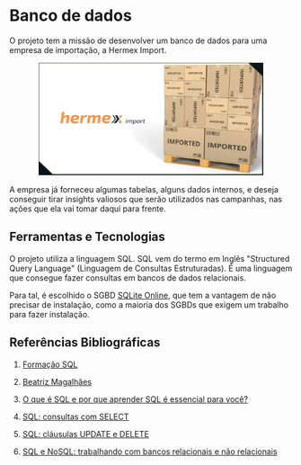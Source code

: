 # Banco de dados
O projeto tem a missão de desenvolver um banco de dados para uma empresa de importação, a Hermex Import.

<div align="center">
  <img src="figs/hermex.png" alt="" width="400" height="200">
  <br>
  <em></em>
</div>

A empresa já forneceu algumas tabelas, alguns dados internos, e deseja conseguir tirar insights valiosos que serão utilizados nas campanhas, nas ações que ela vai tomar daqui para frente.


## Ferramentas e Tecnologias
O projeto utiliza a linguagem SQL. SQL vem do termo em Inglês "Structured Query Language" (Linguagem de Consultas Estruturadas). É uma linguagem que consegue fazer consultas em bancos de dados relacionais.

Para tal, é escolhido o SGBD [SQLite Online](sqliteonline.com), que tem a vantagem de não precisar de instalação, como a maioria dos SGBDs que exigem um trabalho para fazer instalação.

## Referências Bibliográficas
1. [Formação SQL](https://cursos.alura.com.br/formacao-conhecendo-sql)

2. [Beatriz Magalhães](https://cursos.alura.com.br/user/beatriz280197)

3. [O que é SQL e por que aprender SQL é essencial para você?](https://cursos.alura.com.br/extra/alura-mais/o-que-e-sql-e-por-que-aprender-sql-e-essencial-para-voce--c9092)

4. [SQL: consultas com SELECT](https://www.alura.com.br/artigos/sql-consultas-com-select?_gl=1*6my4rj*_ga*MTQyMTIxMDgxOS4xNzE0Mzk3MzI0*_ga_1EPWSW3PCS*MTcxNDQwNDc5OS42LjEuMTcxNDQwNDgwMC4wLjAuMA..*_fplc*MFVVY0U2ZlEzUThkQXVzZW84ZGRmSTdzdTNvV0VSTDhZdGVqZHBLdmk0TnJsSmRodlVaWnE5RThYcGxGR3RFb3htbmdWVUExa0k4UFRaTUJSRFoxeXpmbzJmWHpOaWd0V2l1NTdBYlhkZkpwSXVxaTdyYmlHTTA3R25POXdRJTNEJTNE)

5. [SQL: cláusulas UPDATE e DELETE](https://www.alura.com.br/artigos/sql-clausulas-update-e-delete?_gl=1*1nuwqbm*_ga*MTQyMTIxMDgxOS4xNzE0Mzk3MzI0*_ga_1EPWSW3PCS*MTcxNDQwNDc5OS42LjEuMTcxNDQwNDk0OC4wLjAuMA..*_fplc*MFVVY0U2ZlEzUThkQXVzZW84ZGRmSTdzdTNvV0VSTDhZdGVqZHBLdmk0TnJsSmRodlVaWnE5RThYcGxGR3RFb3htbmdWVUExa0k4UFRaTUJSRFoxeXpmbzJmWHpOaWd0V2l1NTdBYlhkZkpwSXVxaTdyYmlHTTA3R25POXdRJTNEJTNE)

6. [SQL e NoSQL: trabalhando com bancos relacionais e não relacionais](https://www.alura.com.br/artigos/sql-nosql-bancos-relacionais-nao-relacionais?_gl=1*1hc4clp*_ga*MTQyMTIxMDgxOS4xNzE0Mzk3MzI0*_ga_1EPWSW3PCS*MTcxNDQwNDc5OS42LjEuMTcxNDQwNTA1Ny4wLjAuMA..*_fplc*MFVVY0U2ZlEzUThkQXVzZW84ZGRmSTdzdTNvV0VSTDhZdGVqZHBLdmk0TnJsSmRodlVaWnE5RThYcGxGR3RFb3htbmdWVUExa0k4UFRaTUJSRFoxeXpmbzJmWHpOaWd0V2l1NTdBYlhkZkpwSXVxaTdyYmlHTTA3R25POXdRJTNEJTNE) 